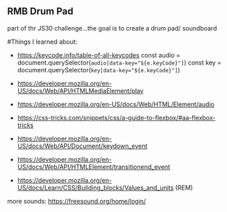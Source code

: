 ## RMB Drum Pad

part of thr JS30 challenge...the goal is to create a drum pad/ soundboard

#Things I learned about:

 - https://keycode.info/table-of-all-keycodes
        const audio = document.querySelector(`audio[data-key="${e.keyCode}"]`)
        const key = document.querySelector(`key[data-key="${e.keyCode}"]`)

 - https://developer.mozilla.org/en-US/docs/Web/API/HTMLMediaElement/play
 - https://developer.mozilla.org/en-US/docs/Web/HTML/Element/audio
 - https://css-tricks.com/snippets/css/a-guide-to-flexbox/#aa-flexbox-tricks
 - https://developer.mozilla.org/en-US/docs/Web/API/Document/keydown_event
 - https://developer.mozilla.org/en-US/docs/Web/API/HTMLElement/transitionend_event
 - https://developer.mozilla.org/en-US/docs/Learn/CSS/Building_blocks/Values_and_units (REM)

 more sounds: https://freesound.org/home/login/



